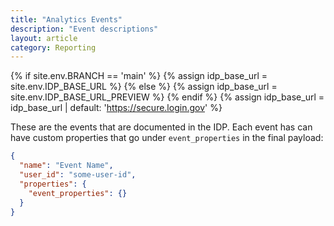 ```yaml
---
title: "Analytics Events"
description: "Event descriptions"
layout: article
category: Reporting
---
```


{% if site.env.BRANCH == 'main' %}
  {% assign idp_base_url = site.env.IDP_BASE_URL %}
{% else %}
  {% assign idp_base_url = site.env.IDP_BASE_URL_PREVIEW %}
{% endif %}
{% assign idp_base_url = idp_base_url | default: 'https://secure.login.gov' %}

These are the events that are documented in the IDP. Each event has can have custom
properties that go under `event_properties` in the final payload:

```json
{
  "name": "Event Name",
  "user_id": "some-user-id",
  "properties": {
    "event_properties": {}
  }
}
```

<div
  id="events-container"
  data-idp-base-url="{{ idp_base_url }}">
</div>

<script type="module" src="{{ "/assets/js/analytics-events.js" | prepend: site.baseurl }}"></script>